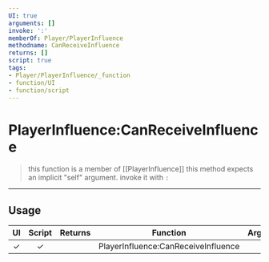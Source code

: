 ```yaml
---
UI: true
arguments: []
invoke: ':'
memberOf: Player/PlayerInfluence
methodname: CanReceiveInfluence
returns: []
script: true
tags:
- Player/PlayerInfluence/_function
- function/UI
- function/script
---
```

# PlayerInfluence:CanReceiveInfluence
> this function is a member of [[PlayerInfluence]]
> this method expects an implicit "self" argument. invoke it with `:`
-----
## Usage
|  UI | Script | Returns | Function | Arguments |
|:---:|:------:|-------:|:--------:|:---------|
|✓|✓||PlayerInfluence:CanReceiveInfluence||
